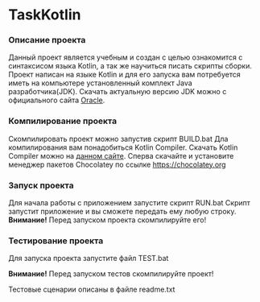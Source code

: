 # TaskKotlin
### Описание проекта
Данный проект является учебным и создан с целью ознакомится с синтаксисом языка Kotlin, а так же научиться писать скрипты сборки.
Проект написан на языке Kotlin и для его запуска вам потребуется иметь на компьютере установленный комплект Java разработчика(JDK).
Скачать актуальную версию JDK можно с официального сайта [Oracle](https://www.oracle.com/java/technologies/javase/javase-jdk8-downloads.html).
### Компилирование проекта
Cкомпилировать проект можно запустив скрипт BUILD.bat
Дла компилирования вам понадобиться Kotlin Compiler. Скачать Kotlin Compiler можно на [данном сайте](https://chocolatey.org/packages/kotlinc).
Сперва скачайте и установите менеджер пакетов Chocolatey по ссылке https://chocolatey.org
### Запуск проекта
Для начала работы с приложением запустите скрипт RUN.bat
Скрипт запустит приложение и вы сможете передать ему любую строку. 
 **Внимание!** Перед запуском проекта скомпилируйте его!
### Тестирование проекта
Для запуска проекта запустите файл TEST.bat

**Внимание!** Перед запуском тестов скомпилируйте проект!

Тестовые сценарии описаны в файле readme.txt
